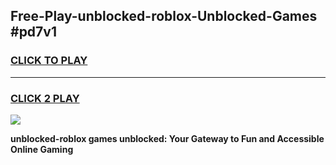 
## Free-Play-unblocked-roblox-Unblocked-Games #pd7v1
<h3>
<a href="https://news.freeplayer.one?title=unblocked-roblox&ref=8M">CLICK TO PLAY</a></h3>
<hr>

<h3>
<a href="https://news.freeplayer.one?title=unblocked-roblox&ref=8M">CLICK 2 PLAY</a>
  
</h3>

<a href="https://news.freeplayer.one?title=unblocked-roblox&ref=8M"><img src="https://clearcache.store/games.png"></a>


**unblocked-roblox games unblocked: Your Gateway to Fun and Accessible Online Gaming**
